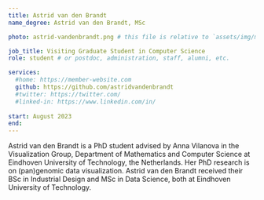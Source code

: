 ```yaml
---
title: Astrid van den Brandt
name_degree: Astrid van den Brandt, MSc

photo: astrid-vandenbrandt.png # this file is relative to `assets/img/members/`

job_title: Visiting Graduate Student in Computer Science
role: student # or postdoc, administration, staff, alumni, etc.

services:
  #home: https://member-website.com
  github: https://github.com/astridvandenbrandt
  #twitter: https://twitter.com/
  #linked-in: https://www.linkedin.com/in/
  
start: August 2023
end:
---
```

Astrid van den Brandt is a PhD student advised by Anna Vilanova in the Visualization Group, Department of Mathematics and Computer Science at Eindhoven University of Technology, the Netherlands. Her PhD research is on (pan)genomic data visualization.
Astrid van den Brandt received their BSc in Industrial Design and MSc in Data Science, both at Eindhoven University of Technology.
 
